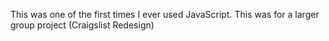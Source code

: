 This was one of the first times I ever used JavaScript. This was for a larger group project (Craigslist Redesign)
